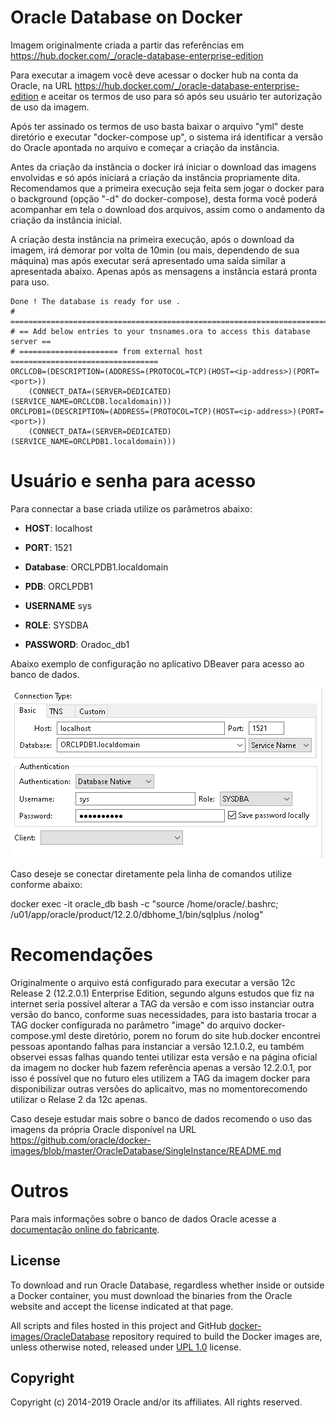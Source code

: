 # Oracle Database on Docker

Imagem originalmente criada a partir das referências em https://hub.docker.com/_/oracle-database-enterprise-edition

Para executar a imagem você deve acessar o docker hub na conta da Oracle, na URL https://hub.docker.com/_/oracle-database-enterprise-edition e aceitar os termos de uso para só após seu usuário ter autorização de uso da imagem.

Após ter assinado os termos de uso basta baixar o arquivo "yml" deste diretório e executar "docker-compose up", o sistema irá identificar a versão do Oracle apontada no arquivo e começar a criação da instância.

Antes da criação da instância o docker irá iniciar o download das imagens envolvidas e só após iniciará a criação da instância propriamente dita. Recomendamos que a primeira execução seja feita sem jogar o docker para o background (opção "-d" do docker-compose), desta forma você poderá acompanhar em tela o download dos arquivos, assim como o andamento da criação da instância inicial.

A criação desta instância na primeira execução, após o download da imagem, irá demorar por volta de 10min (ou mais, dependendo de sua máquina) mas após executar será apresentado uma saída similar a apresentada abaixo. Apenas após as mensagens a instância estará pronta para uso.

    Done ! The database is ready for use .
    # ===========================================================================
    # == Add below entries to your tnsnames.ora to access this database server ==
    # ====================== from external host =================================
    ORCLCDB=(DESCRIPTION=(ADDRESS=(PROTOCOL=TCP)(HOST=<ip-address>)(PORT=<port>))
        (CONNECT_DATA=(SERVER=DEDICATED)(SERVICE_NAME=ORCLCDB.localdomain)))
    ORCLPDB1=(DESCRIPTION=(ADDRESS=(PROTOCOL=TCP)(HOST=<ip-address>)(PORT=<port>))
        (CONNECT_DATA=(SERVER=DEDICATED)(SERVICE_NAME=ORCLPDB1.localdomain)))

# Usuário e senha para acesso
Para connectar a base criada utilize os parâmetros abaixo:

* **HOST**: localhost

* **PORT**: 1521

* **Database**: ORCLPDB1.localdomain

* **PDB**: ORCLPDB1

* **USERNAME** sys

* **ROLE**: SYSDBA

* **PASSWORD**: Oradoc_db1

Abaixo exemplo de configuração no aplicativo DBeaver para acesso ao banco de dados.

![Tela de configurações para conectar no banco de dados utilizando o DBeaver](./ilustracao01.png)

Caso deseje se conectar diretamente pela linha de comandos utilize conforme abaixo:

docker exec -it oracle_db bash -c "source /home/oracle/.bashrc; /u01/app/oracle/product/12.2.0/dbhome_1/bin/sqlplus /nolog"

# Recomendações

Originalmente o arquivo está configurado para executar a versão 12c Release 2 (12.2.0.1) Enterprise Edition, segundo alguns estudos que fiz na internet seria possível alterar a TAG da versão e com isso instanciar outra versão do banco, conforme suas necessidades, para isto bastaria trocar a TAG docker configurada no parâmetro "image" do arquivo docker-compose.yml deste diretório, porem no forum do site hub.docker encontrei pessoas apontando falhas para instanciar a versão 12.1.0.2, eu também observei essas falhas quando tentei utilizar esta versão e na página oficial da imagem no docker hub fazem referência apenas a versão 12.2.0.1, por isso é possível que no futuro eles utilizem a TAG da imagem docker para disponibilizar outras versões do aplicaitvo, mas no momentorecomendo utilizar o Relase 2 da 12c apenas.

Caso deseje estudar mais sobre o banco de dados recomendo o uso das imagens da própria Oracle disponível na URL https://github.com/oracle/docker-images/blob/master/OracleDatabase/SingleInstance/README.md


# Outros

Para mais informações sobre o banco de dados Oracle acesse a [documentação online do fabricante](https://docs.oracle.com/en/database/oracle/oracle-database/index.html).

## License
To download and run Oracle Database, regardless whether inside or outside a Docker container, you must download the binaries from the Oracle website and accept the license indicated at that page.

All scripts and files hosted in this project and GitHub [docker-images/OracleDatabase](./) repository required to build the Docker images are, unless otherwise noted, released under [UPL 1.0](https://oss.oracle.com/licenses/upl/) license.

## Copyright
Copyright (c) 2014-2019 Oracle and/or its affiliates. All rights reserved.